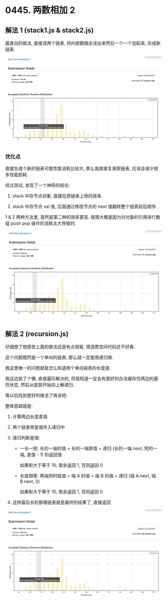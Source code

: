 # 0445. 两数相加 2

## 解法 1 (stack1.js & stack2.js)

最直白的做法, 直接读两个链表, 将内部数据全读出来然后一个一个加起来, 形成新链表.

![成绩](assets/stack1.png)

### 优化点

直接生成个新的链表可能性能消耗比较大, 那么我直接复用原链表, 应该会减少很多性能损耗.

经过测试, 发现了一个神奇的结论:

1. stack 中存节点对象, 直接在原链表上改的效率.

1. stack 中存节点 val 值, 后面通过修改节点的 next 值翻转整个链表前后顺序.

1 & 2 两种方法里, 竟然是第二种的效率更高. 我猜大概是因为对对象的引用进行数组 push pop 操作的消耗太大导致的.

![成绩](assets/stack2.png)

## 解法 2 (recursion.js)

仔细想了想感觉上面的做法还是有点弱智, 很浪费空间代码还不好看.

这个问题既然是一个单向的链表, 那么就一定能用递归做.

我这里唯一的问题就是怎么知道两个单向链表的长度差.

我这边偷了个懒, 直接遍历解决的, 但我知道一定会有更好的办法缓存住两边的遍历状态, 然后从底部开始向上解递归.

等以后找到更好的做法了再说吧.

整体思路就是:

1. 计算两边长度差值

1. 两个链表带差值传入递归中
 
1. 递归判断差值:
 
    + 一长一短: 长的一端的值 = 长的一端原值 + 递归 (长的一端.next, 短的一端, 差值 - 1) 的返回值
    
        如果和大于等于 10, 取余返回 1, 否则返回 0
    
    + 长度相等: 两端同时赋值 = 端 A 的值 + 端 B 的值 + 递归 (端 A.next, 端 B.next, 0)

        如果和大于等于 10, 取余返回 1, 否则返回 0

1. 这样最后长的那根链表就是最终的结果了, 直接返回

![成绩](assets/recursion.png)
